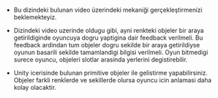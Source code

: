* Bu dizindeki bulunan video üzerindeki mekaniği gerçekleştirmenizi beklemekteyiz.

* Dizindeki video uzerinde oldugu gibi, ayni renkteki objeler bir araya getirildiginde oyuncuya dogru yaptigina dair feedback verilmeli. Bu feedback ardindan tum objeler dogru sekilde bir araya getirildiyse oyunun basarili sekilde tamamlandigi bilgisi verilmeli. Oyun bitmedigi surece oyuncu, objeleri slotlar arasinda yerlerini degistirebilir.

* Unity icerisinde bulunan primitive objeler ile gelistirme yapabilirsiniz. Objeler farkli renklerde ve sekillerde olursa oyuncu icin anlamasi daha kolay olacaktir.
